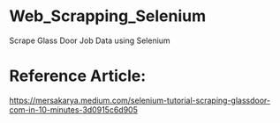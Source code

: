 # Web_Scrapping_Selenium
Scrape Glass Door Job Data using Selenium

# Reference Article:
https://mersakarya.medium.com/selenium-tutorial-scraping-glassdoor-com-in-10-minutes-3d0915c6d905

